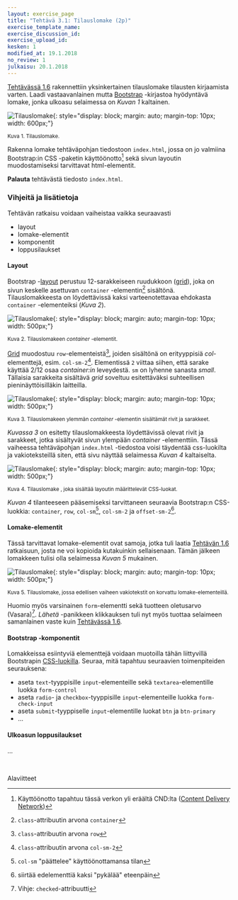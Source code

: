 ```yaml
---
layout: exercise_page
title: "Tehtävä 3.1: Tilauslomake (2p)"
exercise_template_name:
exercise_discussion_id:
exercise_upload_id:
kesken: 1
modified_at: 19.1.2018
no_review: 1
julkaisu: 20.1.2018
---
```


[Tehtävässä 1.6](../../osa1/tehtava16) rakennettiin yksinkertainen tilauslomake
tilausten kirjaamista varten. Laadi vastaavanlainen mutta [Bootstrap][Bootstrap] -kirjastoa
hyödyntävä lomake, jonka ulkoasu selaimessa on *Kuvan 1* kaltainen.

[Bootstrap]: http://getbootstrap.com


![Tilauslomake](../img/tilauslomake.png "Tilauslomake"){: style="display: block; margin: auto; margin-top: 10px; width: 600px;"}

<small>Kuva 1. Tilauslomake.</small>

Rakenna lomake tehtäväpohjan tiedostoon `index.html`, jossa on jo valmiina
Bootstrap:in CSS -paketin käyttöönotto[^cnd] sekä sivun layoutin muodostamiseksi
tarvittavat html-elementit.

[^cnd]: Käyttöönotto tapahtuu tässä  verkon yli eräältä CND:lta ([Content Delivery Network](https://en.wikipedia.org/wiki/Content_delivery_network))


**Palauta** tehtävästä tiedosto `index.html`.


### Vihjeitä ja lisätietoja

Tehtävän ratkaisu voidaan vaiheistaa vaikka seuraavasti

* layout
* lomake-elementit
* komponentit
* loppusilaukset

#### Layout

Bootstrap -[layout][layout] perustuu 12-sarakkeiseen ruudukkoon ([grid][grid]),
joka on sivun keskelle asettuvan `container` -elementin[^container] sisältönä.
Tilauslomakkeesta on löydettävissä kaksi varteenotettavaa ehdokasta
`container` -elementeiksi (*Kuva 2*).

[layout]: http://getbootstrap.com/docs/4.0/layout/overview/
[grid]: http://getbootstrap.com/docs/4.0/layout/grid/

[^container]: `class`-attribuutin arvona `container`


![Tilauslomake](../img/tilauslomake-2.png "Tilauslomake"){: style="display: block; margin: auto; margin-top: 10px; width: 500px;"}

<small>Kuva 2. Tilauslomakeen *container* -elementit.</small>

[Grid][grid] muodostuu `row`-elementeistä[^row], joiden sisältönä on erityyppisiä
*col*-elementtejä, esim. `col-sm-2`[^col-sm-2]. Elementissä `2` viittaa siihen,
että sarake käyttää 2/12 osaa *container:in* leveydestä. `sm` on lyhenne sanasta
*small*. Tällaisia sarakkeita sisältävä *grid* soveltuu esitettäväksi suhteellisen
pieninäyttöisilläkin laitteilla.

[^row]: `class`-attribuutin arvona `row`
[^col-sm-2]: `class`-attribuutin arvona `col-sm-2`


![Tilauslomake](../img/tilauslomake-3.png "Tilauslomake"){: style="display: block; margin: auto; margin-top: 10px; width: 500px;"}

<small>Kuva 3. Tilauslomakeen ylemmän *container* -elementin sisältämät
rivit ja sarakkeet.</small>


*Kuvassa 3* on esitetty tilauslomakkeesta löydettävissä olevat rivit ja
sarakkeet, jotka sisältyvät sivun ylempään *container* -elementtiin. Tässä
vaiheessa tehtäväpohjan `index.html` -tiedostoa voisi täydentää css-luokilta
ja vakioteksteillä siten, että sivu näyttää selaimessa *Kuvan 4* kaltaiselta.


![Tilauslomake](../img/tilauslomake-layout-1.png "Tilauslomake"){: style="display: block; margin: auto; margin-top: 10px; width: 500px;"}

<small>Kuva 4. Tilauslomake , joka sisältää layoutin määrittelevät CSS-luokat.</small>


*Kuvan 4* tilanteeseen pääsemiseksi tarvittaneen seuraavia Bootstrap:n
CSS-luokkia: `container`, `row`, `col-sm`[^col-sm], `col-sm-2` ja
`offset-sm-2`[^offset-sm-2].

[^col-sm]: `col-sm` "päättelee" käyttöönottamansa tilan
[^offset-sm-2]: siirtää edelementtiä kaksi "pykälää" eteenpäin


#### Lomake-elementit

Tässä tarvittavat lomake-elementit ovat samoja, jotka tuli laatia
[Tehtävän 1.6](../../osa1/tehtava16) ratkaisuun, josta ne voi kopioida
kutakuinkin sellaisenaan. Tämän jälkeen lomakkeen tulisi olla selaimessa
*Kuvan 5* mukainen.

![Tilauslomake](../img/tilauslomake-layout-2.png "Tilauslomake"){: style="display: block; margin: auto; margin-top: 10px; width: 500px;"}

<small>Kuva 5. Tilauslomake, jossa edellisen vaiheen vakiotekstit on
korvattu lomake-elementeillä.</small>

Huomio myös varsinainen `form`-elementti sekä tuotteen oletusarvo
(Vasara)[^checked]. *Lähetä* -panikkeen klikkauksen tuli nyt myös tuottaa
selaimeen samanlainen vaste kuin [Tehtävässä 1.6](../../osa1/tehtava16).

[^checked]: Vihje: `checked`-attribuutti

#### Bootstrap -komponentit

Lomakkeissa esiintyviä elementtejä voidaan muotoilla tähän liittyvillä
Bootstrapin [CSS-luokilla][forms]. Seuraa, mitä tapahtuu seuraavien
toimenpiteiden seurauksena:

* aseta `text`-tyyppisille `input`-elementeille sekä `textarea`-elementille
luokka `form-control`
* aseta `radio`- ja `checkbox`-tyyppisille `input`-elementeille
luokka `form-check-input`
* aseta `submit`-tyyppiselle `input`-elementille luokat `btn` ja `btn-primary`
* ...


[forms]: http://getbootstrap.com/docs/4.0/components/forms/

#### Ulkoasun loppusilaukset

...

<br/>

Alaviitteet
